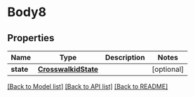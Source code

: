 # Body8

## Properties
Name | Type | Description | Notes
------------ | ------------- | ------------- | -------------
**state** | [**CrosswalkidState**](CrosswalkidState.md) |  | [optional] 

[[Back to Model list]](../README.md#documentation-for-models) [[Back to API list]](../README.md#documentation-for-api-endpoints) [[Back to README]](../README.md)

